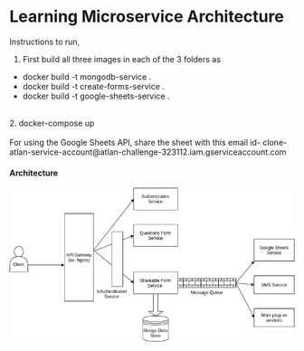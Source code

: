 # Learning Microservice Architecture


Instructions to run,

1. First build all three images in each of the 3 folders as
* docker build -t mongodb-service . <br>
* docker build -t create-forms-service . <br>
* docker build -t google-sheets-service . <br>

<br>
2. docker-compose up
<br>
<br>
For using the Google Sheets API, share the sheet with this email id- clone-atlan-service-account@atlan-challenge-323112.iam.gserviceaccount.com


#### Architecture

![Diagram](https://github.com/geegatomar/Microservice-Architecture-App/blob/master/diagram.jpeg)



